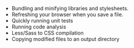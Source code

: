 - Bundling and minifying libraries and stylesheets.
- Refreshing your browser when you save a file.
- Quickly running unit tests
- Running code analysis
- Less/Sass to CSS compilation
- Copying modified files to an output directory
